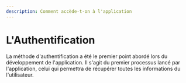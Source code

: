 ```yaml
---
description: Comment accède-t-on à l'application
---
```


# L'Authentification

La méthode d'authentification a été le premier point abordé lors du développement de l'application. Il s'agit du premier processus lancé par l'application, celui qui permettra de récupérer toutes les informations du l'utilisateur.&#x20;
